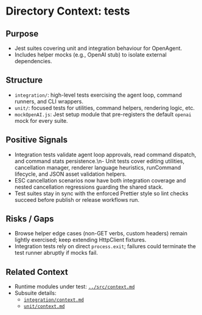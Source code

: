 # Directory Context: tests

## Purpose

- Jest suites covering unit and integration behaviour for OpenAgent.
- Includes helper mocks (e.g., OpenAI stub) to isolate external dependencies.

## Structure

- `integration/`: high-level tests exercising the agent loop, command runners, and CLI wrappers.
- `unit/`: focused tests for utilities, command helpers, rendering logic, etc.
- `mockOpenAI.js`: Jest setup module that pre-registers the default `openai` mock for every suite.

## Positive Signals

- Integration tests validate agent loop approvals, read command dispatch, and command stats persistence.\n- Unit tests cover editing utilities, cancellation manager, renderer language heuristics, runCommand lifecycle, and JSON asset validation helpers.
- ESC cancellation scenarios now have both integration coverage and nested cancellation regressions guarding the shared stack.
- Test suites stay in sync with the enforced Prettier style so lint checks succeed before publish or release workflows run.

## Risks / Gaps

- Browse helper edge cases (non-GET verbs, custom headers) remain lightly exercised; keep extending HttpClient fixtures.
- Integration tests rely on direct `process.exit`; failures could terminate the test runner abruptly if mocks fail.

## Related Context

- Runtime modules under test: [`../src/context.md`](../src/context.md)
- Subsuite details:
  - [`integration/context.md`](integration/context.md)
  - [`unit/context.md`](unit/context.md)
